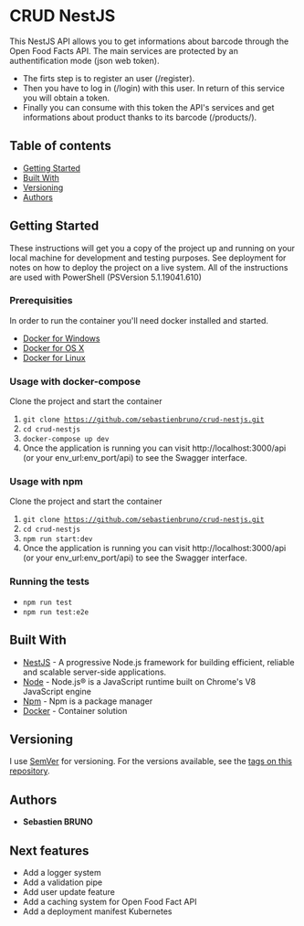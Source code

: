 # CRUD NestJS

This NestJS API allows you to get informations about barcode through the Open Food Facts API.
The main services are protected by an authentification mode (json web token). 
* The firts step is to register an user (/register). 
* Then you have to log in (/login) with this user. In return of this service you will obtain a token. 
* Finally you can consume with this token the API's services and get informations about product thanks to its barcode (/products/<barcode>). 


## Table of contents

- [Getting Started](#getting-started)
- [Built With](#built-with)
- [Versioning](#versioning)
- [Authors](#authors)

## Getting Started

These instructions will get you a copy of the project up and running on your local machine for development and testing purposes. See deployment for notes on how to deploy the project on a live system.
All of the instructions are used with PowerShell (PSVersion 5.1.19041.610)

### Prerequisities

In order to run the container you'll need docker installed and started.

* [Docker for Windows](https://docs.docker.com/windows/started)
* [Docker for OS X](https://docs.docker.com/mac/started/)
* [Docker for Linux](https://docs.docker.com/linux/started/)

### Usage with docker-compose

Clone the project and start the container
1. <code>git clone https://github.com/sebastienbruno/crud-nestjs.git</code>
2. <code>cd crud-nestjs</code>
3. <code>docker-compose up dev</code>
4. Once the application is running you can visit http://localhost:3000/api (or your env_url:env_port/api) to see the Swagger interface.

### Usage with npm 

Clone the project and start the container
1. <code>git clone https://github.com/sebastienbruno/crud-nestjs.git</code>
2. <code>cd crud-nestjs</code>
3. <code>npm run start:dev</code>
4. Once the application is running you can visit http://localhost:3000/api (or your env_url:env_port/api) to see the Swagger interface.

### Running the tests

* <code>npm run test</code>
* <code>npm run test:e2e</code>

## Built With

* [NestJS](https://nestjs.com/) - A progressive Node.js framework for building efficient, reliable and scalable server-side applications.
* [Node](https://nodejs.org/en/) - Node.js® is a JavaScript runtime built on Chrome's V8 JavaScript engine
* [Npm](https://www.npmjs.com/) - Npm is a package manager
* [Docker](https://www.docker.com/) - Container solution


## Versioning

I use [SemVer](http://semver.org/) for versioning. For the versions available, see the [tags on this repository](https://github.com/sebastienbruno/crud-nestjs/tags). 

## Authors

* **Sebastien BRUNO**

## Next features

* Add a logger system
* Add a validation pipe 
* Add user update feature
* Add a caching system for Open Food Fact API
* Add a deployment manifest Kubernetes 
